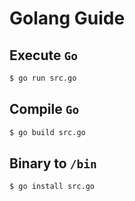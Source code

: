 # Golang Guide

## Execute `Go`
```bash
$ go run src.go
```

## Compile `Go`
```bash
$ go build src.go
```

## Binary to `/bin`
```bash
$ go install src.go
```